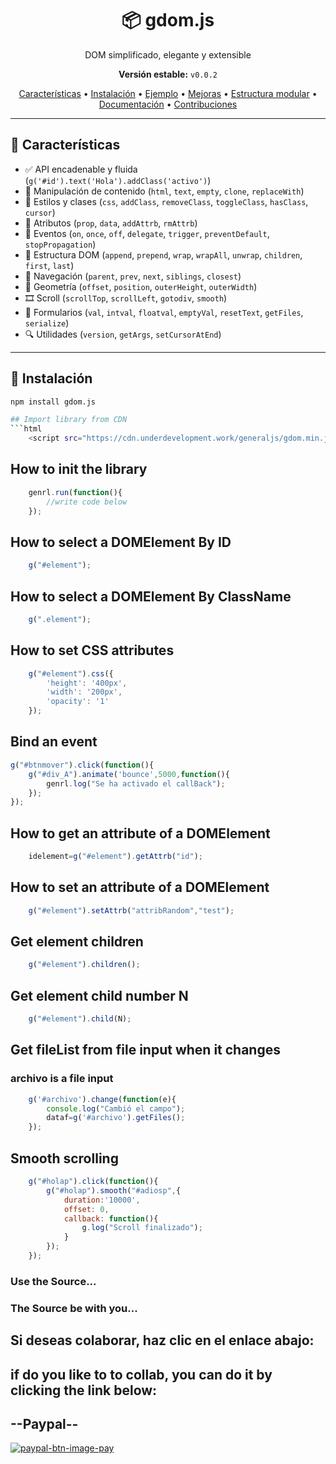 <h1 align="center">📦 gdom.js</h1>
<p align="center">DOM simplificado, elegante y extensible</p>

<p align="center">
  <strong>Versión estable:</strong> <code>v0.0.2</code>  
</p>

<p align="center">
  <a href="#características">Características</a> •
  <a href="#instalación">Instalación</a> •
  <a href="#ejemplo">Ejemplo</a> •
  <a href="#mejoras-recientes">Mejoras</a> •
  <a href="#estructura-modular">Estructura modular</a> •
  <a href="#documentación">Documentación</a> •
  <a href="#contribuciones">Contribuciones</a>
</p>

---

## 🚀 Características

- ✅ API encadenable y fluida (`g('#id').text('Hola').addClass('activo')`)
- 🧱 Manipulación de contenido (`html`, `text`, `empty`, `clone`, `replaceWith`)
- 🎨 Estilos y clases (`css`, `addClass`, `removeClass`, `toggleClass`, `hasClass`, `cursor`)
- 🧩 Atributos (`prop`, `data`, `addAttrb`, `rmAttrb`)
- 🧠 Eventos (`on`, `once`, `off`, `delegate`, `trigger`, `preventDefault`, `stopPropagation`)
- 🧬 Estructura DOM (`append`, `prepend`, `wrap`, `wrapAll`, `unwrap`, `children`, `first`, `last`)
- 🧭 Navegación (`parent`, `prev`, `next`, `siblings`, `closest`)
- 📐 Geometría (`offset`, `position`, `outerHeight`, `outerWidth`)
- 🎞️ Scroll (`scrollTop`, `scrollLeft`, `gotodiv`, `smooth`)
- 🧪 Formularios (`val`, `intval`, `floatval`, `emptyVal`, `resetText`, `getFiles`, `serialize`)
- 🔍 Utilidades (`version`, `getArgs`, `setCursorAtEnd`)

---

## 🔧 Instalación

```bash
npm install gdom.js

## Import library from CDN
```html
	<script src="https://cdn.underdevelopment.work/generaljs/gdom.min.js">
```

## How to init the library
```javascript
	genrl.run(function(){
		//write code below
	});
```

## How to select a DOMElement By ID
```javascript
	g("#element");
```

## How to select a DOMElement By ClassName
```javascript
	g(".element");
```

## How to set CSS attributes
```javascript
	g("#element").css({
		'height': '400px',
		'width': '200px',
		'opacity': '1'
	});
```
## Bind an event
```javascript
g("#btnmover").click(function(){
	g("#div_A").animate('bounce',5000,function(){
		genrl.log("Se ha activado el callBack");
	});
});
```
## How to get an attribute of a DOMElement
```javascript
	idelement=g("#element").getAttrb("id");
```

## How to set an attribute of a DOMElement
```javascript
	g("#element").setAttrb("attribRandom","test");
```

## Get element children
```javascript
	g("#element").children();
```

## Get element child number N
```javascript
	g("#element").child(N);
```

## Get fileList from file input when it changes
### archivo is a file input
```javascript
	g('#archivo').change(function(e){
		console.log("Cambió el campo");
		dataf=g('#archivo').getFiles();
	});
```

## Smooth scrolling
```javascript
	g("#holap").click(function(){
		g("#holap").smooth("#adiosp",{
			duration:'10000',
			offset: 0,
			callback: function(){
				g.log("Scroll finalizado");
			}
		});
	});
```

### Use the Source...

### The Source be with you...

## Si deseas colaborar, haz clic en el enlace abajo:
## if do you like to to collab, you can do it by clicking the link below:
## --Paypal-- 
[![paypal-btn-image-pay](https://www.paypalobjects.com/en_US/i/btn/btn_donateCC_LG.gif)](https://www.paypal.com/paypalme/avsolucionesweb)
